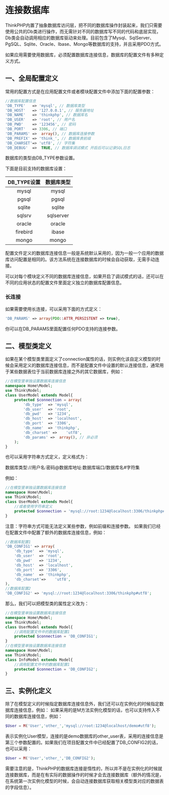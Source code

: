 # 连接数据库

ThinkPHP内置了抽象数据库访问层，把不同的数据库操作封装起来，我们只需要使用公共的Db类进行操作，而无需针对不同的数据库写不同的代码和底层实现，Db类会自动调用相应的数据库驱动来处理。目前包含了Mysql、SqlServer、PgSQL、Sqlite、Oracle、Ibase、Mongo等数据库的支持，并且采用PDO方式。

如果应用需要使用数据库，必须配置数据库连接信息，数据库的配置文件有多种定义方式。

## 一、全局配置定义

常用的配置方式是在应用配置文件或者模块配置文件中添加下面的配置参数：

```php
//数据库配置信息
'DB_TYPE'   => 'mysql', // 数据库类型
'DB_HOST'   => '127.0.0.1', // 服务器地址
'DB_NAME'   => 'thinkphp', // 数据库名
'DB_USER'   => 'root', // 用户名
'DB_PWD'    => '123456', // 密码
'DB_PORT'   => 3306, // 端口
'DB_PARAMS' =>  array(), // 数据库连接参数
'DB_PREFIX' => 'think_', // 数据库表前缀 
'DB_CHARSET'=> 'utf8', // 字符集
'DB_DEBUG'  =>  TRUE, // 数据库调试模式 开启后可以记录SQL日志
```

数据库的类型由DB_TYPE参数设置。

下面是目前支持的数据库设置：


|DB_TYPE设置|数据库类型|
|:----:|:-----:|
|mysql|mysql|
|pgsql|pgsql|
|sqlite|sqlite|
|sqlsrv|sqlserver|
|oracle|oracle|
|firebird|ibase|
|mongo|mongo|

配置文件定义的数据库连接信息一般是系统默认采用的，因为一般一个应用的数据库访问配置是相同的。该方法系统在连接数据库的时候会自动获取，无需手动连接。

可以对每个模块定义不同的数据库连接信息，如果开启了调试模式的话，还可以在不同的应用状态的配置文件里面定义独立的数据库配置信息。

### 长连接

如果需要使用长连接，可以采用下面的方式定义：

```php
'DB_PARAMS' => array(PDO::ATTR_PERSISTENT => true),
```

你可以在DB_PARAMS里面配置任何PDO支持的连接参数。

## 二、模型类定义


如果在某个模型类里面定义了connection属性的话，则实例化该自定义模型的时候会采用定义的数据库连接信息，而不是配置文件中设置的默认连接信息，通常用于某些数据表位于当前数据库连接之外的其它数据库，例如：

```php
//在模型里单独设置数据库连接信息
namespace Home\Model;
use Think\Model;
class UserModel extends Model{
    protected $connection = array(
        'db_type'  => 'mysql',
        'db_user'  => 'root',
        'db_pwd'   => '1234',
        'db_host'  => 'localhost',
        'db_port'  => '3306',
        'db_name'  => 'thinkphp',
        'db_charset' =>    'utf8',
        'db_params' =>  array(), // 非必须
    );
}
```
也可以采用字符串方式定义，定义格式为：

数据库类型://用户名:密码@数据库地址:数据库端口/数据库名#字符集

例如：

```php
//在模型里单独设置数据库连接信息
namespace Home\Model;
use Think\Model;
class UserModel extends Model{
    //或者使用字符串定义
    protected $connection = 'mysql://root:1234@localhost:3306/thinkphp#utf8';
}
```
注意：字符串方式可能无法定义某些参数，例如前缀和连接参数。
如果我们已经在配置文件中配置了额外的数据库连接信息，例如：

```php
//数据库配置1
'DB_CONFIG1' => array(
    'db_type'  => 'mysql',
    'db_user'  => 'root',
    'db_pwd'   => '1234',
    'db_host'  => 'localhost',
    'db_port'  => '3306',
    'db_name'  => 'thinkphp',
    'db_charset'=>    'utf8',
),
//数据库配置2
'DB_CONFIG2' => 'mysql://root:1234@localhost:3306/thinkphp#utf8';
```

那么，我们可以把模型类的属性定义改为：

```php
//在模型里单独设置数据库连接信息
namespace Home\Model;
use Think\Model;
class UserModel extends Model{
    //调用配置文件中的数据库配置1
    protected $connection = 'DB_CONFIG1';
}
//在模型里单独设置数据库连接信息
namespace Home\Model;
use Think\Model;
class InfoModel extends Model{
    //调用配置文件中的数据库配置1
    protected $connection = 'DB_CONFIG2';
}
```

## 三、实例化定义


除了在模型定义的时候指定数据库连接信息外，我们还可以在实例化的时候指定数据库连接信息，例如： 如果采用的是M方法实例化模型的话，也可以支持传入不同的数据库连接信息，例如：

```php
$User = M('User','other_','mysql://root:1234@localhost/demo#utf8'); 
```
表示实例化User模型，连接的是demo数据库的other_user表，采用的连接信息是第三个参数配置的。如果我们在项目配置文件中已经配置了DB_CONFIG2的话，也可以采用：

```php
$User = M('User','other_','DB_CONFIG2'); 
```

需要注意的是，ThinkPHP的数据库连接是惰性的，所以并不是在实例化的时候就连接数据库，而是在有实际的数据操作的时候才会去连接数据库（额外的情况是，在系统第一次实例化模型的时候，会自动连接数据库获取相关模型类对应的数据表的字段信息）。